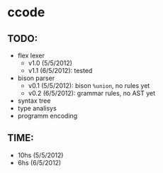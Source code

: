 # ccode


## TODO:

 * flex lexer
   * v1.0 (5/5/2012)
   * v1.1 (6/5/2012): tested
 * bison parser
   * v0.1 (5/5/2012): bison `%union`, no rules yet
   * v0.2 (6/5/2012): grammar rules, no AST yet
 * syntax tree
 * type analisys
 * programm encoding


## TIME:

 * 10hs (5/5/2012)
 *  6hs (6/5/2012)

